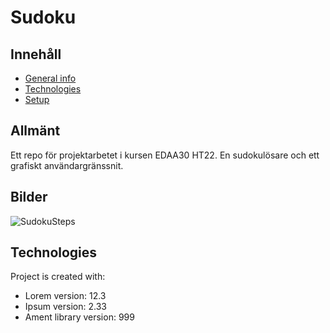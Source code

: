 # Sudoku

## Innehåll
* [General info](#general-info)
* [Technologies](#technologies)
* [Setup](#setup)

## Allmänt
Ett repo för projektarbetet i kursen EDAA30 HT22. En sudokulösare och ett grafiskt användargränssnit.

## Bilder
![SudokuSteps](https://user-images.githubusercontent.com/58792679/207033131-ad38448d-7ab6-4bab-8c67-95cf416d1e70.svg)


	
## Technologies
Project is created with:
* Lorem version: 12.3
* Ipsum version: 2.33
* Ament library version: 999

